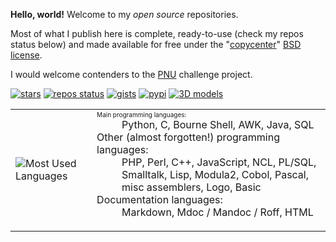 **Hello, world!** Welcome to my *open source* repositories.

Most of what I publish here is complete, ready-to-use (check my repos status below) and made available for free under the "[copycenter](http://www.catb.org/jargon/html/C/copycenter.html)" [BSD license](https://opensource.org/licenses/BSD-3-Clause).

I would welcome contenders to the [PNU](https://github.com/HubTou/PNU) challenge project.

[![stars](https://img.shields.io/github/stars/HubTou?label=Stars)](https://github.com/HubTou) [![repos status](https://img.shields.io/badge/Go%20to-my%20repos%20status-1abc9c.svg)](https://github.com/users/HubTou/projects/1/views/1) [![gists](https://img.shields.io/badge/Go%20to-my%20gists-1abc9c.svg)](https://gist.github.com/HubTou) [![pypi](https://img.shields.io/badge/Go%20to-my%20Python%20pkg-1abc9c.svg)](https://pypi.org/user/HubTou/) [![3D models](https://img.shields.io/badge/Go%20to-my%203D%20models-1abc9c.svg)](https://cults3d.com/en/users/HubTou/creations)

<table>
<tr>
<td>
<img src="https://github-readme-stats.vercel.app/api/top-langs/?username=HubTou&layout=compact&langs_count=10" alt="Most Used Languages">
</td>
<td>
<dl>
<dt>
<font size="-4">
Main programming languages:
</font>
</dt>
<dd>
Python, C, Bourne Shell, AWK, Java, SQL
</dd>
<dt>
Other (almost forgotten!) programming languages:
</dt>
<dd>
PHP, Perl, C++, JavaScript, NCL, PL/SQL, Smalltalk, Lisp, Modula2, Cobol, Pascal, misc assemblers, Logo, Basic
</dd>
<dt>
Documentation languages:
</dt>
<dd>
Markdown, Mdoc / Mandoc / Roff, HTML
</dd>
</dl>
</td>
</tr>
</table>

<!--
![GitHub stats](https://github-readme-stats.vercel.app/api?username=HubTou&show_icons=true&hide_title=true)
![Top Languages](https://github-readme-stats.vercel.app/api/top-langs/?username=HubTou&layout=compact&langs_count=10)
-->
